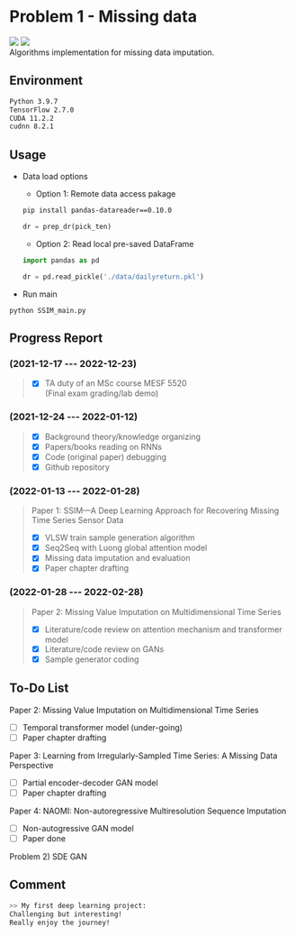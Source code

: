 # Problem 1 - Missing data

![](https://progress-bar.dev/35/?title=Overall) ![](https://img.shields.io/badge/windows-passing-greenn)  
Algorithms implementation for missing data imputation.  


## Environment
```bash
Python 3.9.7
TensorFlow 2.7.0
CUDA 11.2.2
cudnn 8.2.1
```

## Usage
- Data load options
  - Option 1: Remote data access pakage
   ```bash
   pip install pandas-datareader==0.10.0
   ``` 
   
   ```py
   dr = prep_dr(pick_ten)
   ```
  - Option 2: Read local pre-saved DataFrame
   ```py
   import pandas as pd

   dr = pd.read_pickle('./data/dailyreturn.pkl')
   ```

- Run main  
```base
python SSIM_main.py
```

## Progress Report
### (**2021-12-17 --- 2022-12-23**)
> - [x] TA duty of an MSc course MESF 5520  
   (Final exam grading/lab demo)

### (**2021-12-24 --- 2022-01-12**)
> - [x] Background theory/knowledge organizing
> - [x] Papers/books reading on RNNs 
> - [x] Code (original paper) debugging
> - [x] Github repository 

### (**2022-01-13 --- 2022-01-28**)
> Paper 1: SSIM—A Deep Learning Approach for Recovering Missing Time Series Sensor Data  
> - [x] VLSW train sample generation algorithm
> - [x] Seq2Seq with Luong global attention model
> - [x] Missing data imputation and evaluation
> - [x] Paper chapter drafting  

### (**2022-01-28 --- 2022-02-28**)  
> Paper 2: Missing Value Imputation on Multidimensional Time Series
> - [x] Literature/code review on attention mechanism and transformer model
> - [x] Literature/code review on GANs
> - [x] Sample generator coding  

## To-Do List
Paper 2: Missing Value Imputation on Multidimensional Time Series
- [ ] Temporal transformer model (under-going)
- [ ] Paper chapter drafting

Paper 3: Learning from Irregularly-Sampled Time Series: A Missing Data Perspective
- [ ] Partial encoder-decoder GAN model
- [ ] Paper chapter drafting

Paper 4: NAOMI: Non-autoregressive Multiresolution Sequence Imputation
- [ ] Non-autogressive GAN model
- [ ] Paper done

Problem 2) SDE GAN

## Comment
```bash  
>> My first deep learning project:
Challenging but interesting!
Really enjoy the journey!
```
